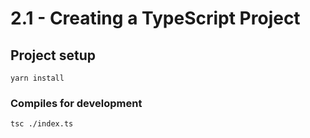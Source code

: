# 2.1 - Creating a TypeScript Project

## Project setup
```
yarn install
```

### Compiles for development
```
tsc ./index.ts
```